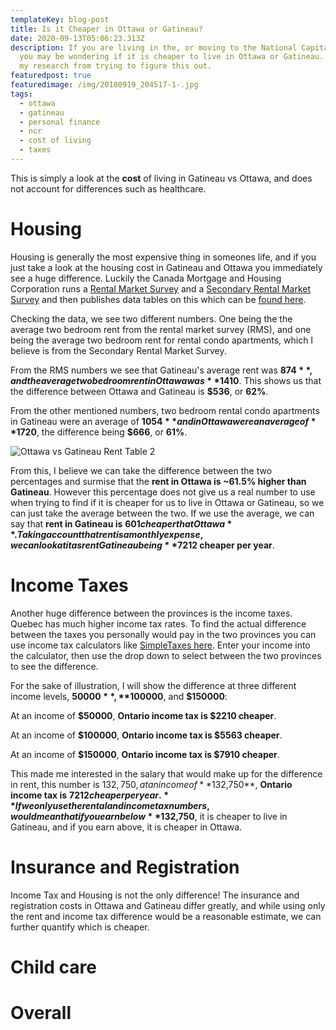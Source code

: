 ```yaml
---
templateKey: blog-post
title: Is it Cheaper in Ottawa or Gatineau?
date: 2020-09-13T05:06:23.313Z
description: If you are living in the, or moving to the National Capital Region,
  you may be wondering if it is cheaper to live in Ottawa or Gatineau. Here is
  my research from trying to figure this out.
featuredpost: true
featuredimage: /img/20180919_204517-1-.jpg
tags:
  - ottawa
  - gatineau
  - personal finance
  - ncr
  - cost of living
  - taxes
---
```

This is simply a look at the **cost** of living in Gatineau vs Ottawa, and does not account for differences such as healthcare.

# Housing

Housing is generally the most expensive thing in someones life, and if you just take a look at the housing cost in Gatineau and Ottawa you immediately see a huge difference. Luckily the Canada Mortgage and Housing Corporation runs a [Rental Market Survey](https://www03.cmhc-schl.gc.ca/hmip-pimh/en/TableMapChart/RmsMethodology) and a [Secondary Rental Market Survey](https://www03.cmhc-schl.gc.ca/hmip-pimh/en/TableMapChart/SrmsMethodology) and then publishes data tables on this which can be [found here](https://www.cmhc-schl.gc.ca/en/data-and-research/data-tables/rental-market-report-data-tables). 

Checking the data, we see two different numbers. One being the the average two bedroom rent from the rental market survey (RMS), and one being the average two bedroom rent for rental condo apartments, which I believe is from the Secondary Rental Market Survey.

From the RMS numbers we see that Gatineau's average rent was **$874**, and the average two bedroom rent in Ottawa was **$1410**. This shows us that the difference between Ottawa and Gatineau is **$536**, or **62%**.

From the other mentioned numbers, two bedroom rental condo apartments in Gatineau were an average of **$1054** and in Ottawa were an average of **$1720**, the difference being **$666**, or **61%**. 

![Ottawa vs Gatineau Rent Table 2](/img/table2ottawagatineau2019.png "Ottawa vs Gatineau Rent Table 2")

From this, I believe we can take the difference between the two percentages and surmise that the **rent in Ottawa is ~61.5% higher than Gatineau**. However this percentage does not give us a real number to use when trying to find if it is cheaper for us to live in Ottawa or Gatineau, so we can just take the average between the two. If we use the average, we can say that **rent in Gatineau is** **$601 cheaper that Ottawa**. Taking account that rent is a monthly expense, we can look at it as rent Gatineau being **$7212 cheaper per year**.

# Income Taxes

Another huge difference between the provinces is the income taxes. Quebec has much higher income tax rates. To find the actual difference between the taxes you personally would pay in the two provinces you can use income tax calculators like [SimpleTaxes here](https://simpletax.ca/calculator). Enter your income into the calculator, then use the drop down to select between the two provinces to see the difference.

For the sake of illustration, I will show the difference at three different income levels, **$50000**, **$100000**, and **$150000**:

At an income of **$50000**, **Ontario income tax is $2210 cheaper**.

At an income of **$100000**, **Ontario income tax is $5563 cheaper**.

At an income of **$150000**, **Ontario income tax is $7910 cheaper**.

This made me interested in the salary that would make up for the difference in rent, this number is $132,750, at an income of **$132,750**, **Ontario income tax is** **$7212 cheaper per year.** If we only use the rental and income tax numbers, would mean that if you earn below **$132,750**, it is cheaper to live in Gatineau, and if you earn above, it is cheaper in Ottawa.

# Insurance and Registration

Income Tax and Housing is not the only difference! The insurance and registration costs in Ottawa and Gatineau differ greatly, and while using only the rent and income tax difference would be a reasonable estimate, we can further quantify which is cheaper.

# Child care

# [](https://www.cmhc-schl.gc.ca/en/data-and-research/data-tables/rental-market-report-data-tables)Overall